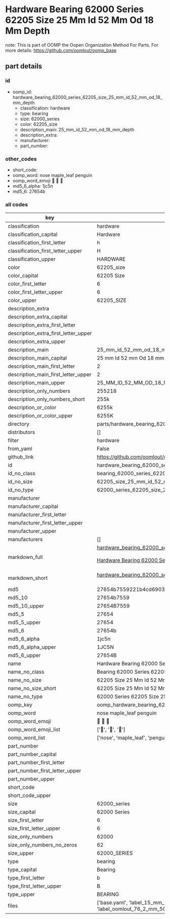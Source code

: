 # Hardware Bearing 62000 Series 62205 Size 25 Mm Id 52 Mm Od 18 Mm Depth  

note: This is part of OOMP the Oopen Organization Method For Parts. For more details: https://github.com/oomlout/oomp_base

##  part details





### id
* oomp_id: hardware_bearing_62000_series_62205_size_25_mm_id_52_mm_od_18_mm_depth
  * classification: hardware
  * type: bearing
  * size: 62000_series
  * color: 62205_size
  * description_main: 25_mm_id_52_mm_od_18_mm_depth
  * description_extra: 
  * manufacturer: 
  * part_number: 

### other_codes
* short_code: 
* oomp_word: nose maple_leaf penguin
* oomp_word_emoji :nose: :maple_leaf: :penguin:
* md5_6_alpha: 1jc5n
* md5_6: 27654b

### all codes 
| key | value |  
| --- | --- |  
| classification | hardware |  
| classification_capital | Hardware |  
| classification_first_letter | h |  
| classification_first_letter_upper | H |  
| classification_upper | HARDWARE |  
| color | 62205_size |  
| color_capital | 62205 Size |  
| color_first_letter | 6 |  
| color_first_letter_upper | 6 |  
| color_upper | 62205_SIZE |  
| description_extra |  |  
| description_extra_capital |  |  
| description_extra_first_letter |  |  
| description_extra_first_letter_upper |  |  
| description_extra_upper |  |  
| description_main | 25_mm_id_52_mm_od_18_mm_depth |  
| description_main_capital | 25 mm Id 52 mm Od 18 mm Depth |  
| description_main_first_letter | 2 |  
| description_main_first_letter_upper | 2 |  
| description_main_upper | 25_MM_ID_52_MM_OD_18_MM_DEPTH |  
| description_only_numbers | 255218 |  
| description_only_numbers_short | 255k |  
| description_or_color | 6255k |  
| description_or_color_upper | 6255K |  
| directory | parts/hardware_bearing_62000_series_62205_size_25_mm_id_52_mm_od_18_mm_depth |  
| distributors | [] |  
| filter | hardware |  
| from_yaml | False |  
| github_link | https://github.com/oomlout/oomlout_oomp_part_src/tree/main/parts/hardware_bearing_62000_series_62205_size_25_mm_id_52_mm_od_18_mm_depth/working |  
| id | hardware_bearing_62000_series_62205_size_25_mm_id_52_mm_od_18_mm_depth |  
| id_no_class | bearing_62000_series_62205_size_25_mm_id_52_mm_od_18_mm_depth |  
| id_no_size | 62205_size_25_mm_id_52_mm_od_18_mm_depth |  
| id_no_type | 62000_series_62205_size_25_mm_id_52_mm_od_18_mm_depth |  
| manufacturer |  |  
| manufacturer_capital |  |  
| manufacturer_first_letter |  |  
| manufacturer_first_letter_upper |  |  
| manufacturer_upper |  |  
| manufacturers | [] |  
| markdown_full | [hardware_bearing_62000_series_62205_size_25_mm_id_52_mm_od_18_mm_depth](https://github.com/oomlout/oomlout_oomp_part_src/tree/main/parts/hardware_bearing_62000_series_62205_size_25_mm_id_52_mm_od_18_mm_depth/working)<br>[](https://github.com/oomlout/oomlout_oomp_part_src/tree/main/parts/hardware_bearing_62000_series_62205_size_25_mm_id_52_mm_od_18_mm_depth/working)<br>[Hardware Bearing 62000 Series 62205 Size 25 Mm Id 52 Mm Od 18 Mm Depth](https://github.com/oomlout/oomlout_oomp_part_src/tree/main/parts/hardware_bearing_62000_series_62205_size_25_mm_id_52_mm_od_18_mm_depth/working)<br><br> |  
| markdown_short | [hardware_bearing_62000_series_62205_size_25_mm_id_52_mm_od_18_mm_depth](https://github.com/oomlout/oomlout_oomp_part_src/tree/main/parts/hardware_bearing_62000_series_62205_size_25_mm_id_52_mm_od_18_mm_depth/working)<br><br> |  
| md5 | 27654b7559221b4cd69032921a5d74fe |  
| md5_10 | 27654b7559 |  
| md5_10_upper | 27654B7559 |  
| md5_5 | 27654 |  
| md5_5_upper | 27654 |  
| md5_6 | 27654b |  
| md5_6_alpha | 1jc5n |  
| md5_6_alpha_upper | 1JC5N |  
| md5_6_upper | 27654B |  
| name | Hardware Bearing 62000 Series 62205 Size 25 Mm Id 52 Mm Od 18 Mm Depth |  
| name_no_class | Bearing 62000 Series 62205 Size 25 Mm Id 52 Mm Od 18 Mm Depth |  
| name_no_size | 62205 Size 25 Mm Id 52 Mm Od 18 Mm Depth |  
| name_no_size_short | 62205 Size 25 Mm Id 52 Mm Od 18 Mm Depth |  
| name_no_type | 62000 Series 62205 Size 25 Mm Id 52 Mm Od 18 Mm Depth |  
| oomp_key | oomp_hardware_bearing_62000_series_62205_size_25_mm_id_52_mm_od_18_mm_depth |  
| oomp_word | nose maple_leaf penguin |  
| oomp_word_emoji | :nose: :maple_leaf: :penguin: |  
| oomp_word_emoji_list | [':nose:', ':maple_leaf:', ':penguin:'] |  
| oomp_word_list | ['nose', 'maple_leaf', 'penguin'] |  
| part_number |  |  
| part_number_capital |  |  
| part_number_first_letter |  |  
| part_number_first_letter_upper |  |  
| part_number_upper |  |  
| short_code |  |  
| short_code_upper |  |  
| size | 62000_series |  
| size_capital | 62000 Series |  
| size_first_letter | 6 |  
| size_first_letter_upper | 6 |  
| size_only_numbers | 62000 |  
| size_only_numbers_no_zeros | 62 |  
| size_upper | 62000_SERIES |  
| type | bearing |  
| type_capital | Bearing |  
| type_first_letter | b |  
| type_first_letter_upper | B |  
| type_upper | BEARING |  
| files | ['base.yaml', 'label_15_mm_30_mm.pdf', 'label_15_mm_30_mm.svg', 'label_76_2_mm_50_8_mm.pdf', 'label_76_2_mm_50_8_mm.svg', 'label_oomlout_76_2_mm_50_8_mm.pdf', 'label_oomlout_76_2_mm_50_8_mm.svg', 'readme.md', 'working.json', 'working.yaml'] |  
